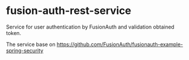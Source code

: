 # fusion-auth-rest-service
Service for user authentication by FusionAuth and validation obtained token.

The service base on https://github.com/FusionAuth/fusionauth-example-spring-security
